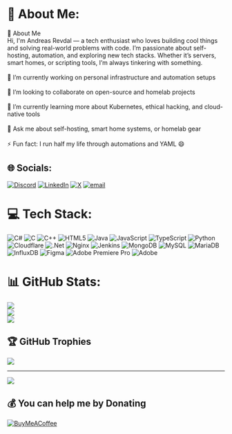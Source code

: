 # 💫 About Me:
👋 About Me<br>Hi, I'm Andreas Revdal — a tech enthusiast who loves building cool things and solving real-world problems with code. I’m passionate about self-hosting, automation, and exploring new tech stacks. Whether it’s servers, smart homes, or scripting tools, I’m always tinkering with something.<br><br>🔧 I’m currently working on personal infrastructure and automation setups<br><br>🤝 I’m looking to collaborate on open-source and homelab projects<br><br>🌱 I’m currently learning more about Kubernetes, ethical hacking, and cloud-native tools<br><br>💬 Ask me about self-hosting, smart home systems, or homelab gear<br><br>⚡ Fun fact: I run half my life through automations and YAML 😄


## 🌐 Socials:
[![Discord](https://img.shields.io/badge/Discord-%237289DA.svg?logo=discord&logoColor=white)](https://discord.gg/1177990570275242007) [![LinkedIn](https://img.shields.io/badge/LinkedIn-%230077B5.svg?logo=linkedin&logoColor=white)](https://linkedin.com/in/andreasrevdal) [![X](https://img.shields.io/badge/X-black.svg?logo=X&logoColor=white)](https://x.com/andreasrevdal) [![email](https://img.shields.io/badge/Email-D14836?logo=gmail&logoColor=white)](mailto:andreas@revdal.no) 

# 💻 Tech Stack:
![C#](https://img.shields.io/badge/c%23-%23239120.svg?style=for-the-badge&logo=csharp&logoColor=white) ![C](https://img.shields.io/badge/c-%2300599C.svg?style=for-the-badge&logo=c&logoColor=white) ![C++](https://img.shields.io/badge/c++-%2300599C.svg?style=for-the-badge&logo=c%2B%2B&logoColor=white) ![HTML5](https://img.shields.io/badge/html5-%23E34F26.svg?style=for-the-badge&logo=html5&logoColor=white) ![Java](https://img.shields.io/badge/java-%23ED8B00.svg?style=for-the-badge&logo=openjdk&logoColor=white) ![JavaScript](https://img.shields.io/badge/javascript-%23323330.svg?style=for-the-badge&logo=javascript&logoColor=%23F7DF1E) ![TypeScript](https://img.shields.io/badge/typescript-%23007ACC.svg?style=for-the-badge&logo=typescript&logoColor=white) ![Python](https://img.shields.io/badge/python-3670A0?style=for-the-badge&logo=python&logoColor=ffdd54) ![Cloudflare](https://img.shields.io/badge/Cloudflare-F38020?style=for-the-badge&logo=Cloudflare&logoColor=white) ![.Net](https://img.shields.io/badge/.NET-5C2D91?style=for-the-badge&logo=.net&logoColor=white) ![Nginx](https://img.shields.io/badge/nginx-%23009639.svg?style=for-the-badge&logo=nginx&logoColor=white) ![Jenkins](https://img.shields.io/badge/jenkins-%232C5263.svg?style=for-the-badge&logo=jenkins&logoColor=white) ![MongoDB](https://img.shields.io/badge/MongoDB-%234ea94b.svg?style=for-the-badge&logo=mongodb&logoColor=white) ![MySQL](https://img.shields.io/badge/mysql-4479A1.svg?style=for-the-badge&logo=mysql&logoColor=white) ![MariaDB](https://img.shields.io/badge/MariaDB-003545?style=for-the-badge&logo=mariadb&logoColor=white) ![InfluxDB](https://img.shields.io/badge/InfluxDB-22ADF6?style=for-the-badge&logo=InfluxDB&logoColor=white) ![Figma](https://img.shields.io/badge/figma-%23F24E1E.svg?style=for-the-badge&logo=figma&logoColor=white) ![Adobe Premiere Pro](https://img.shields.io/badge/Adobe%20Premiere%20Pro-9999FF.svg?style=for-the-badge&logo=Adobe%20Premiere%20Pro&logoColor=white) ![Adobe](https://img.shields.io/badge/adobe-%23FF0000.svg?style=for-the-badge&logo=adobe&logoColor=white)
# 📊 GitHub Stats:
![](https://github-readme-stats.vercel.app/api?username=andreasrevdal&theme=dark&hide_border=false&include_all_commits=true&count_private=true)<br/>
![](https://nirzak-streak-stats.vercel.app/?user=andreasrevdal&theme=dark&hide_border=false)<br/>
![](https://github-readme-stats.vercel.app/api/top-langs/?username=andreasrevdal&theme=dark&hide_border=false&include_all_commits=true&count_private=true&layout=compact)

## 🏆 GitHub Trophies
![](https://github-profile-trophy.vercel.app/?username=andreasrevdal&theme=radical&no-frame=false&no-bg=true&margin-w=4)

---
[![](https://visitcount.itsvg.in/api?id=andreasrevdal&icon=0&color=0)](https://visitcount.itsvg.in)

  ## 💰 You can help me by Donating
  [![BuyMeACoffee](https://img.shields.io/badge/Buy%20Me%20a%20Coffee-ffdd00?style=for-the-badge&logo=buy-me-a-coffee&logoColor=black)](https://buymeacoffee.com/revdal) 

  
<!-- Proudly created with GPRM ( https://gprm.itsvg.in ) -->